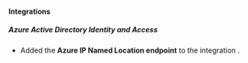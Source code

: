 
#### Integrations
##### Azure Active Directory Identity and Access
- Added the **Azure IP Named Location endpoint** to the integration .
